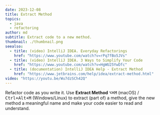 ```yaml
---
date: 2023-12-08
title: Extract Method
topics:
  - java
  - refactoring
author: md
subtitle: Extract code to a new method.
thumbnail: ./thumbnail.png
seealso:
  - title: (video) IntelliJ IDEA. Everyday Refactorings
    href: "https://www.youtube.com/watch?v=rPq7fBo5JVs"
  - title: (video) IntelliJ IDEA. 3 Ways to Simplify Your Code
    href: "https://www.youtube.com/watch?v=HgWU25YwDfc"
  - title: (documentation) IntelliJ IDEA Help - Extract Method
    href: "https://www.jetbrains.com/help/idea/extract-method.html"
video: "https://youtu.be/Wu7dzSCh42Q"
---
```


Refactor code as you write it. Use **Extract Method** <kbd>⌥⌘M</kbd> (macOS) / <kbd>Ctrl+Alt+M</kbd> (Windows/Linux) to extract (part of) a method, give the new method a meaningful name and make your code easier to read and understand.
